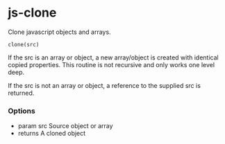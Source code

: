 js-clone
===

Clone javascript objects and arrays.

    clone(src)

If the src is an array or object, a new array/object is created with identical copied properties.
This routine is not recursive and only works one level deep.

If the src is not an array or object, a reference to the supplied src is returned.

### Options

* param src Source object or array
* returns A cloned object
